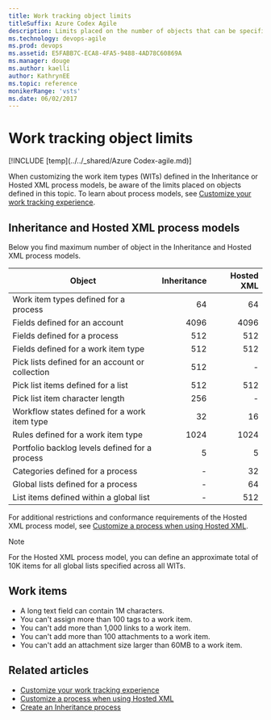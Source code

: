 ```yaml
---
title: Work tracking object limits 
titleSuffix: Azure Codex Agile 
description: Limits placed on the number of objects that can be specified for the Inheritance and Hosted XML process models for Visual Studio Team Services 
ms.technology: devops-agile
ms.prod: devops
ms.assetid: E5FABB7C-ECA8-4FA5-9488-4AD78C60869A  
ms.manager: douge
ms.author: kaelliauthor: KathrynEE
ms.topic: reference
monikerRange: 'vsts'
ms.date: 06/02/2017
---
```


# Work tracking object limits 

[!INCLUDE [temp](../../_shared/Azure Codex-agile.md)]

When customizing the work item types (WITs) defined in the Inheritance or Hosted XML process models, be aware of the limits placed on objects defined in this topic. To learn about process models, see [Customize your work tracking experience](../../work/customize/customize-work.md).

## Inheritance and Hosted XML process models

Below you find maximum number of object in the Inheritance and Hosted XML process models.

|Object | Inheritance |Hosted XML | 
|-------|------------:|----------:|
| Work item types defined for a process | 64  | 64 |
| Fields defined for an account | 4096  | 4096 |
| Fields defined for a process | 512  | 512 |
| Fields defined for a work item type | 512  | 512 |
| Pick lists defined for an account or collection | 512  | - |
| Pick list items defined for a list | 512  | 512 |
| Pick list item character length | 256  | - |
| Workflow states defined for a work item type | 32  | 16 |
| Rules defined for a work item type | 1024  | 1024 |
| Portfolio backlog levels defined for a process| 5  | 5 |
| Categories defined for a process | - | 32 | 
| Global lists defined for a process | - | 64  |
| List items defined within a global list | - | 512 | 

For additional restrictions and conformance requirements of the Hosted XML process model, see [Customize a process when using Hosted XML](../../work/customize/import-process/customize-process.md).

> [!NOTE]    
>For the Hosted XML process model, you can define an approximate total of 10K items for all global lists specified across all WITs. 
 
## Work items
- A long text field can contain 1M characters.
- You can't assign more than 100 tags to a work item.
- You can't add more than 1,000 links to a work item.
- You can't add more than 100 attachments to a work item.
- You can't add an attachment size larger than 60MB to a work item.

## Related articles
- [Customize your work tracking experience](../../work/customize/customize-work.md)
- [Customize a process when using Hosted XML](../../work/customize/import-process/customize-process.md)
- [Create an Inheritance process](manage-process.md)
